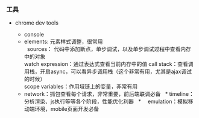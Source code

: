 ### 工具
+ chrome dev tools

   * console   
   * elements: 元素样式调整，很常用  
   sources： 代码中添加断点，单步调试，以及单步调试过程中查看内存中的对象  
   watch expression：通过表达式查看当前内存中的值 
  call stack：查看调用栈，开启async，可以看异步调用栈（这个非常有用，尤其是ajax调试的时候）  
  scope variables：作用域链上的变量，非常有用  
   * network：抓包查看每个请求，非常重要，前后端联调必备
   * timeline：分析渲染、js执行等等各个阶段，性能优化利器
   * 　emulation：模拟移动端环境，mobile页面开发必备
